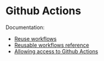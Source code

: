 # Github Actions

Documentation:

- [Reuse workflows](https://docs.github.com/en/actions/how-tos/sharing-automations/reuse-workflows)
- [Reusable workflows reference](https://docs.github.com/en/actions/reference/reusable-workflows-reference)
- [Allowing access to Github Actions](https://docs.github.com/en/repositories/managing-your-repositorys-settings-and-features/enabling-features-for-your-repository/managing-github-actions-settings-for-a-repository#allowing-access-to-components-in-a-private-repository)
